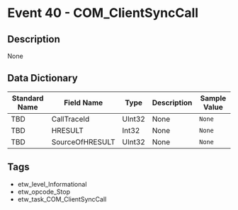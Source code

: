 # Event 40 - COM_ClientSyncCall

## Description
None

## Data Dictionary
|Standard Name|Field Name|Type|Description|Sample Value|
|---|---|---|---|---|
|TBD|CallTraceId|UInt32|None|`None`|
|TBD|HRESULT|Int32|None|`None`|
|TBD|SourceOfHRESULT|UInt32|None|`None`|

## Tags
* etw_level_Informational
* etw_opcode_Stop
* etw_task_COM_ClientSyncCall